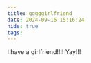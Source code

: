 ```yaml
---
title: gggggirlfriend
date: 2024-09-16 15:16:24
hide: true
tags:
---
```


I have a girlfriend!!!! Yay!!!